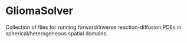 # GliomaSolver
Collection of files for running forward/inverse reaction-diffusion PDEs in spherical/heterogeneous spatial domains.
